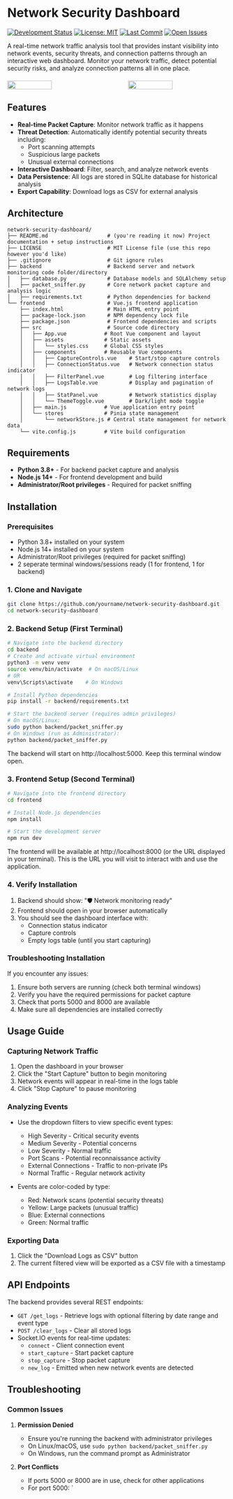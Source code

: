 # Network Security Dashboard

[![Development Status](https://img.shields.io/badge/status-under%20development-yellow)](https://github.com/SDL101/network-security-dashboard)
[![License: MIT](https://img.shields.io/badge/License-MIT-blue.svg)](https://opensource.org/licenses/MIT)
[![Last Commit](https://img.shields.io/github/last-commit/SDL101/network-security-dashboard)](https://github.com/SDL101/network-security-dashboard/commits/main)
[![Open Issues](https://img.shields.io/github/issues/SDL101/network-security-dashboard)](https://github.com/SDL101/network-security-dashboard/issues)

A real-time network traffic analysis tool that provides instant visibility into network events, security threats, and connection patterns through an interactive web dashboard. Monitor your network traffic, detect potential security risks, and analyze connection patterns all in one place.
<div style="display: flex; justify-content: space-between; margin: 20px 0;">
  <img src="https://github.com/user-attachments/assets/23301a0f-b56d-4175-954e-0ec7fc8c0fc6" style="width:45%;">
  <img src="https://github.com/user-attachments/assets/92c742e6-4531-43f0-be73-599aafc25c4a" style="width:45%;">
</div>


## Features

- **Real-time Packet Capture**: Monitor network traffic as it happens
- **Threat Detection**: Automatically identify potential security threats including:
  - Port scanning attempts
  - Suspicious large packets
  - Unusual external connections
- **Interactive Dashboard**: Filter, search, and analyze network events
- **Data Persistence**: All logs are stored in SQLite database for historical analysis
- **Export Capability**: Download logs as CSV for external analysis

## Architecture

```
network-security-dashboard/
├── README.md                   # (you're reading it now) Project documentation + setup instructions
├── LICENSE                     # MIT License file (use this repo however you'd like)
├── .gitignore                  # Git ignore rules
├── backend                     # Backend server and network monitoring code folder/directory
│   ├── database.py             # Database models and SQLAlchemy setup
│   ├── packet_sniffer.py       # Core network packet capture and analysis logic
│   ├── requirements.txt        # Python dependencies for backend
└── frontend                    # Vue.js frontend application
    ├── index.html              # Main HTML entry point
    ├── package-lock.json       # NPM dependency lock file
    ├── package.json            # Frontend dependencies and scripts
    ├── src                     # Source code directory
    │   ├── App.vue            # Root Vue component and layout
    │   ├── assets             # Static assets
    │   │   └── styles.css     # Global CSS styles
    │   ├── components         # Reusable Vue components
    │   │   ├── CaptureControls.vue    # Start/stop capture controls
    │   │   ├── ConnectionStatus.vue   # Network connection status indicator
    │   │   ├── FilterPanel.vue        # Log filtering interface
    │   │   ├── LogsTable.vue          # Display and pagination of network logs
    │   │   ├── StatPanel.vue          # Network statistics display
    │   │   └── ThemeToggle.vue        # Dark/light mode toggle
    │   ├── main.js            # Vue application entry point
    │   └── stores             # Pinia state management
    │       └── networkStore.js # Central state management for network data
    └── vite.config.js         # Vite build configuration
```

## Requirements

- **Python 3.8+** - For backend packet capture and analysis
- **Node.js 14+** - For frontend development and build
- **Administrator/Root privileges** - Required for packet sniffing

## Installation

### Prerequisites
- Python 3.8+ installed on your system
- Node.js 14+ installed on your system
- Administrator/Root privileges (required for packet sniffing)
- 2 seperate terminal windows/sessions ready (1 for frontend, 1 for backend)

### 1. Clone and Navigate
```bash
git clone https://github.com/yourname/network-security-dashboard.git
cd network-security-dashboard
```

### 2. Backend Setup (First Terminal)
```bash
# Navigate into the backend directory
cd backend
# Create and activate virtual environment
python3 -m venv venv
source venv/bin/activate  # On macOS/Linux
# OR
venv\Scripts\activate    # On Windows

# Install Python dependencies
pip install -r backend/requirements.txt

# Start the backend server (requires admin privileges)
# On macOS/Linux:
sudo python backend/packet_sniffer.py
# On Windows (run as Administrator):
python backend/packet_sniffer.py
```

The backend will start on http://localhost:5000. Keep this terminal window open.

### 3. Frontend Setup (Second Terminal)
```bash
# Navigate into the frontend directory
cd frontend

# Install Node.js dependencies
npm install

# Start the development server
npm run dev
```

The frontend will be available at http://localhost:8000 (or the URL displayed in your terminal). This is the URL you will visit to interact with and use the application. 

### 4. Verify Installation
1. Backend should show: "🛡️ Network monitoring ready"
2. Frontend should open in your browser automatically
3. You should see the dashboard interface with:
   - Connection status indicator
   - Capture controls
   - Empty logs table (until you start capturing)

### Troubleshooting Installation
If you encounter any issues:
1. Ensure both servers are running (check both terminal windows)
2. Verify you have the required permissions for packet capture
3. Check that ports 5000 and 8000 are available
4. Make sure all dependencies are installed correctly

## Usage Guide

### Capturing Network Traffic

1. Open the dashboard in your browser
2. Click the "Start Capture" button to begin monitoring
3. Network events will appear in real-time in the logs table
4. Click "Stop Capture" to pause monitoring

### Analyzing Events

- Use the dropdown filters to view specific event types:
  - High Severity - Critical security events
  - Medium Severity - Potential concerns
  - Low Severity - Normal traffic
  - Port Scans - Potential reconnaissance activity
  - External Connections - Traffic to non-private IPs
  - Normal Traffic - Regular network activity

- Events are color-coded by type:
  - Red: Network scans (potential security threats)
  - Yellow: Large packets (unusual traffic)
  - Blue: External connections
  - Green: Normal traffic

### Exporting Data

1. Click the "Download Logs as CSV" button
2. The current filtered view will be exported as a CSV file with a timestamp

## API Endpoints

The backend provides several REST endpoints:

- `GET /get_logs` - Retrieve logs with optional filtering by date range and event type
- `POST /clear_logs` - Clear all stored logs
- Socket.IO events for real-time updates:
  - `connect` - Client connection event
  - `start_capture` - Start packet capture
  - `stop_capture` - Stop packet capture
  - `new_log` - Emitted when new network events are detected

## Troubleshooting

### Common Issues

1. **Permission Denied**
   - Ensure you're running the backend with administrator privileges
   - On Linux/macOS, use `sudo python backend/packet_sniffer.py`
   - On Windows, run the command prompt as Administrator

2. **Port Conflicts**
   - If ports 5000 or 8000 are in use, check for other applications
   - For port 5000: `